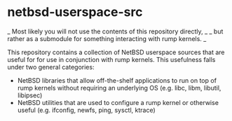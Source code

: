 netbsd-userspace-src
====================

_ Most likely you will not use the contents of this repository directly, _
_ but rather as a submodule for something interacting with rump kernels. _

This repository contains a collection of NetBSD userspace sources
that are useful for for use in conjunction with rump kernels.
This usefulness falls under two general categories:

* NetBSD libraries that allow off-the-shelf applications to run on top of
  rump kernels without requiring an underlying OS (e.g. libc, libm,
  libutil, libipsec)
* NetBSD utilities that are used to configure a rump kernel or otherwise
  useful (e.g. ifconfig, newfs, ping, sysctl, ktrace)
